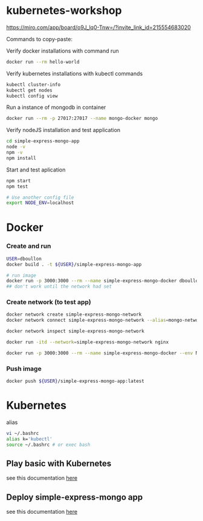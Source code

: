 # kubernetes-workshop

https://miro.com/app/board/o9J_lq0-Tnw=/?invite_link_id=215554683020

Commands to copy-paste:

Verify docker installations with command run
```bash
docker run --rm hello-world
```

Verify kubernetes installations with kubectl commands
```bash
kubectl cluster-info
kubectl get nodes
kubectl config view
```

Run a instance of mongodb in container
```bash
docker run --rm -p 27017:27017 --name mongo-docker mongo
```

Verify nodeJS installation and test application
```bash
cd simple-express-mongo-app
node -v
npm -v
npm install
```

Start and test aplication
```bash
npm start
npm test

# Use another config file
export NODE_ENV=localhost 
```

# Docker

### Create and run
```bash
USER=dboullon
docker build . -t ${USER}/simple-express-mongo-app

# run image 
docker run -p 3000:3000 --rm --name simple-express-mongo-docker dboullon/simple-express-mongo-app
## don't work until the network had set
```

### Create network (to test app)
```bash
docker network create simple-express-mongo-network
docker network connect simple-express-mongo-network --alias=mongo-network mongo-docker

docker network inspect simple-express-mongo-network

docker run -itd --network=simple-express-mongo-network nginx 

docker run -p 3000:3000 --rm --name simple-express-mongo-docker --env NODE_ENV=docker --network=simple-express-mongo-network dboullon/simple-express-mongo-app 
```

### Push image
```bash
docker push ${USER}/simple-express-mongo-app:latest
```
# Kubernetes 

alias
```bash
vi ~/.bashrc
alias k='kubectl'
source ~/.bashrc # or exec bash
```

## Play basic with Kubernetes

see this documentation [here](k8s/README.md)

## Deploy simple-express-mongo app

see this documentation [here](simple-express-mongo-app/k8s/README.md)
